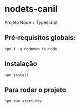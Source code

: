 # nodets-canil
Projeto Node + Typescript

## Pré-requisitos globais:
`npm i -g nodemon ts-node`

## instalação
`npm install`

## Para rodar o projeto
`npm run start-dev`


